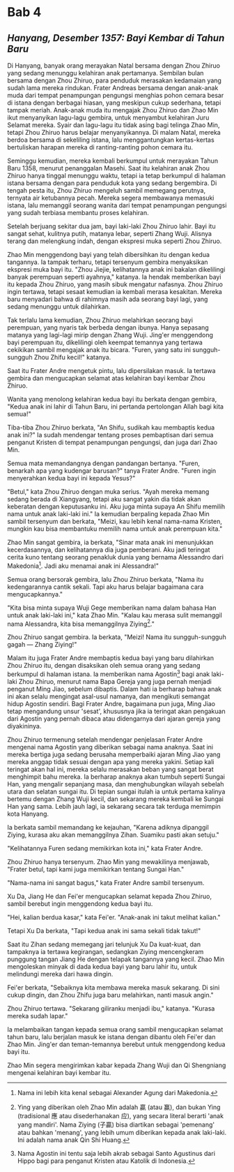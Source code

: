 # Bab 4
## *Hanyang, Desember 1357: Bayi Kembar di Tahun Baru*


Di Hanyang, banyak orang merayakan Natal bersama dengan Zhou Zhiruo yang sedang menunggu kelahiran anak pertamanya. Sembilan bulan bersama dengan Zhou Zhiruo, para penduduk merasakan kedamaian yang sudah lama mereka rindukan. Frater Andreas bersama dengan anak-anak muda dari tempat penampungan pengungsi menghias pohon cemara besar di istana dengan berbagai hiasan, yang meskipun cukup sederhana, tetapi tampak meriah. Anak-anak muda itu mengajak Zhou Zhiruo dan Zhao Min ikut menyanyikan lagu-lagu gembira, untuk menyambut kelahiran Juru Selamat mereka. Syair dan lagu-lagu itu tidak asing bagi telinga Zhao Min, tetapi Zhou Zhiruo harus belajar menyanyikannya. Di malam Natal, mereka berdoa bersama di sekeliling istana, lalu menggantungkan kertas-kertas bertuliskan harapan mereka di ranting-ranting pohon cemara itu. 

Seminggu kemudian, mereka kembali berkumpul untuk merayakan Tahun Baru 1358, menurut penanggalan Masehi. Saat itu kelahiran anak Zhou Zhiruo hanya tinggal menunggu waktu, tetapi ia tetap berkumpul di halaman istana bersama dengan para penduduk kota yang sedang bergembira. Di tengah pesta itu, Zhou Zhiruo mengeluh sambil memegang perutnya, ternyata air ketubannya pecah. Mereka segera membawanya memasuki istana, lalu memanggil seorang wanita dari tempat penampungan pengungsi yang sudah terbiasa membantu proses kelahiran.

Setelah berjuang sekitar dua jam, bayi laki-laki Zhou Zhiruo lahir. Bayi itu sangat sehat, kulitnya putih, matanya lebar, seperti Zhang Wuji. Alisnya terang dan melengkung indah, dengan ekspresi muka seperti Zhou Zhiruo.

Zhao Min menggendong bayi yang telah dibersihkan itu dengan kedua tangannya. Ia tampak terharu, tetapi tersenyum gembira menyaksikan ekspresi muka bayi itu. "Zhou Jiejie, kelihatannya anak ini bakalan dikelilingi banyak perempuan seperti ayahnya," katanya. Ia hendak memberikan bayi itu kepada Zhou Zhiruo, yang masih sibuk mengatur nafasnya. Zhou Zhiruo ingin tertawa, tetapi sesaat kemudian ia kembali merasa kesakitan. Mereka baru menyadari bahwa di rahimnya masih ada seorang bayi lagi, yang sedang menunggu untuk dilahirkan.

Tak terlalu lama kemudian, Zhou Zhiruo melahirkan seorang bayi perempuan, yang nyaris tak berbeda dengan ibunya. Hanya sepasang matanya yang lagi-lagi mirip dengan Zhang Wuji. Jing'er menggendong bayi perempuan itu, dikelilingi oleh keempat temannya yang tertawa cekikikan sambil mengajak anak itu bicara. "Furen, yang satu ini sungguh-sungguh Zhou Zhifu kecil!" katanya.

Saat itu Frater Andre mengetuk pintu, lalu dipersilakan masuk. Ia tertawa gembira dan mengucapkan selamat atas kelahiran bayi kembar Zhou Zhiruo.

[^ying]: Ying yang diberikan oleh Zhao Min adalah 贏 (atau 赢), dan bukan Ying (tradisional 應 atau disederhanakan 应), yang secara literal berarti 'anak yang mandiri'. Nama Ziying (子贏) bisa diartikan sebagai 'pemenang' atau bahkan 'menang', yang lebih umum diberikan kepada anak laki-laki. Ini adalah nama anak Qin Shi Huang.

Wanita yang menolong kelahiran kedua bayi itu berkata dengan gembira, "Kedua anak ini lahir di Tahun Baru, ini pertanda pertolongan Allah bagi kita semua!"

Tiba-tiba Zhou Zhiruo berkata, "An Shifu, sudikah kau membaptis kedua anak ini?" Ia sudah mendengar tentang proses pembaptisan dari semua penganut Kristen di tempat penampungan pengungsi, dan juga dari Zhao Min.

Semua mata memandangnya dengan pandangan bertanya. "Furen, benarkah apa yang kudengar barusan?" tanya Frater Andre. "Furen ingin menyerahkan kedua bayi ini kepada Yesus?"

"Betul," kata Zhou Zhiruo dengan muka serius. "Ayah mereka memang sedang berada di Xiangyang, tetapi aku sangat yakin dia tidak akan keberatan dengan keputusanku ini. Aku juga minta supaya An Shifu memilih nama untuk anak laki-laki ini." Ia kemudian berpaling kepada Zhao Min sambil tersenyum dan berkata, "Meizi, kau lebih kenal nama-nama Kristen, mungkin kau bisa membantuku memilih nama untuk anak perempuan kita."

[^alessandro]: Nama ini lebih kita kenal sebagai Alexander Agung dari Makedonia.

Zhao Min sangat gembira, ia berkata, "Sinar mata anak ini menunjukkan kecerdasannya, dan kelihatannya dia juga pemberani. Aku jadi teringat cerita kuno tentang seorang penakluk dunia yang bernama Alessandro dari Makedonia[^alessandro]. Jadi aku menamai anak ini Alessandra!"

Semua orang bersorak gembira, lalu Zhou Zhiruo berkata, "Nama itu kedengarannya cantik sekali. Tapi aku harus belajar bagaimana cara mengucapkannya."

"Kita bisa minta supaya Wuji Gege memberikan nama dalam bahasa Han untuk anak laki-laki ini," kata Zhao Min. "Kalau kau merasa sulit memanggil nama Alessandra, kita bisa memanggilnya Ziying[^ying]."

Zhou Zhiruo sangat gembira. Ia berkata, "Meizi! Nama itu sungguh-sungguh gagah — Zhang Ziying!"

[^agostin]: Nama Agostin ini tentu saja lebih akrab sebagai Santo Agustinus dari Hippo bagi para penganut Kristen atau Katolik di Indonesia.

Malam itu juga Frater Andre membaptis kedua bayi yang baru dilahirkan Zhou Zhiruo itu, dengan disaksikan oleh semua orang yang sedang berkumpul di halaman istana. Ia memberikan nama Agostin[^agostin] bagi anak laki-laki Zhou Zhiruo, menurut nama Bapa Gereja yang juga pernah menjadi penganut Ming Jiao, sebelum dibaptis. Dalam hati ia berharap bahwa anak ini akan selalu mengingat asal-usul namanya, dan mengikuti semangat hidup Agostin sendiri. Bagi Frater Andre, bagaimana pun juga, Ming Jiao tetap mengandung unsur 'sesat', khususnya jika ia teringat akan pengakuan dari Agostin yang pernah dibaca atau didengarnya dari ajaran gereja yang diyakininya.

Zhou Zhiruo termenung setelah mendengar penjelasan Frater Andre mengenai nama Agostin yang diberikan sebagai nama anaknya. Saat ini mereka bertiga juga sedang berusaha memperbaiki ajaran Ming Jiao yang mereka anggap tidak sesuai dengan apa yang mereka yakini. Setiap kali teringat akan hal ini, mereka selalu merasakan beban yang sangat berat menghimpit bahu mereka. Ia berharap anaknya akan tumbuh seperti Sungai Han, yang mengalir sepanjang masa, dan menghubungkan wilayah sebelah utara dan selatan sungai itu. Di tepian sungai itulah ia untuk pertama kalinya bertemu dengan Zhang Wuji kecil, dan sekarang mereka kembali ke Sungai Han yang sama. Lebih jauh lagi, ia sekarang secara tak terduga memimpin kota Hanyang.

Ia berkata sambil memandang ke kejauhan, "Karena adiknya dipanggil Ziying, kurasa aku akan memanggilnya Zihan. Suamiku pasti akan setuju."

"Kelihatannya Furen sedang memikirkan kota ini," kata Frater Andre.

Zhou Zhiruo hanya tersenyum. Zhao Min yang mewakilinya menjawab, "Frater betul, tapi kami juga memikirkan tentang Sungai Han."

"Nama-nama ini sangat bagus," kata Frater Andre sambil tersenyum.

Xu Da, Jiang He dan Fei'er mengucapkan selamat kepada Zhou Zhiruo, sambil berebut ingin menggendong kedua bayi itu.

"Hei, kalian berdua kasar," kata Fei'er. "Anak-anak ini takut melihat kalian."

Tetapi Xu Da berkata, "Tapi kedua anak ini sama sekali tidak takut!" 

Saat itu Zihan sedang memegang jari telunjuk Xu Da kuat-kuat, dan tampaknya ia tertawa kegirangan, sedangkan Ziying mencengkeram punggung tangan Jiang He dengan telapak tangannya yang kecil. Zhao Min mengoleskan minyak di dada kedua bayi yang baru lahir itu, untuk melindungi mereka dari hawa dingin.

Fei'er berkata, "Sebaiknya kita membawa mereka masuk sekarang. Di sini cukup dingin, dan Zhou Zhifu juga baru melahirkan, nanti masuk angin."

Zhou Zhiruo tertawa. "Sekarang giliranku menjadi ibu," katanya. "Kurasa mereka sudah lapar."

Ia melambaikan tangan kepada semua orang sambil mengucapkan selamat tahun baru, lalu berjalan masuk ke istana dengan dibantu oleh Fei'er dan Zhao Min. Jing'er dan teman-temannya berebut untuk menggendong kedua bayi itu.

Zhao Min segera mengirimkan kabar kepada Zhang Wuji dan Qi Shengniang mengenai kelahiran bayi kembar itu.
